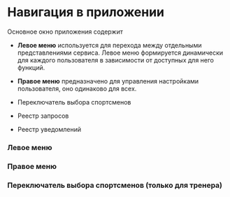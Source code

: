 # Навигация в приложении

Основное окно приложения содержит
* **Левое меню** используется для перехода между отдельными представлениями сервиса. Левое меню формируется динамически для каждого пользователя в зависимости от доступных для него функций.

* **Правое меню** предназначено для управления настройками пользователя, оно одинаково для всех. 

* Переключатель выбора спортсменов 

* Реестр запросов

* Реестр уведомлений


### Левое меню 


### Правое меню


### Переключатель выбора спортсменов (только для тренера)

### 